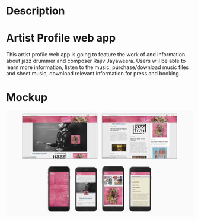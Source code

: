 # Description
# Artist Profile web app

This artist profile web app is going to feature the work of and information about jazz drummer and composer Rajiv Jayaweera. Users will be able to learn more information, listen to the music, purchase/download music files and sheet music, download relevant information for press and booking.

# Mockup

![](readme_assets/mockup.jpg)

